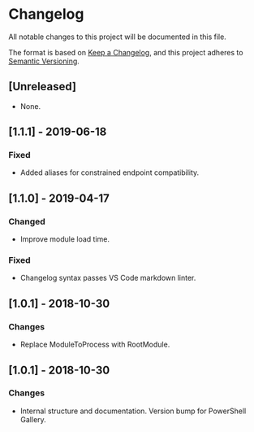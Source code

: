 # Changelog

All notable changes to this project will be documented in this file.

The format is based on [Keep a Changelog](https://keepachangelog.com/en/1.0.0/),
and this project adheres to [Semantic Versioning](https://semver.org/spec/v2.0.0.html).

## [Unreleased]

- None.

## [1.1.1] - 2019-06-18

### Fixed

- Added aliases for constrained endpoint compatibility.

## [1.1.0] - 2019-04-17

### Changed

- Improve module load time.

### Fixed

- Changelog syntax passes VS Code markdown linter.

## [1.0.1] - 2018-10-30

### Changes

- Replace ModuleToProcess with RootModule.

## [1.0.1] - 2018-10-30

### Changes

- Internal structure and documentation. Version bump for PowerShell Gallery.
